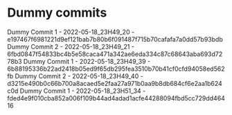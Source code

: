 # Dummy commits

Dummy Commit 1 - 2022-05-18_23H49_20 - e197467f6981221d9ef121bab7b80b6f091487f715b70cafafa7a0dd57b93bdb
Dummy Commit 2 - 2022-05-18_23H49_21 - 6fbd0847f54833bc4b5e58caca471a342ae6eda334c87c68643aba693d7278b3
Dummy Commit 1 - 2022-05-18_23H49_39 - 6b88195336b22ad2418b05ed9f65db295fea3510b70b41cf0cfd94058ed562fb
Dummy Commit 2 - 2022-05-18_23H49_40 - d3215e490b0c66b700a8acaed5e2faa27a971b0aa9b8db684cf6e2aa1b624c0d
Dummy Commit 1 - 2022-05-18_23H51_34 - fded4e9f010cba852a006f109b44ad4adad1acfe44288094fbd5cc729dd46416
